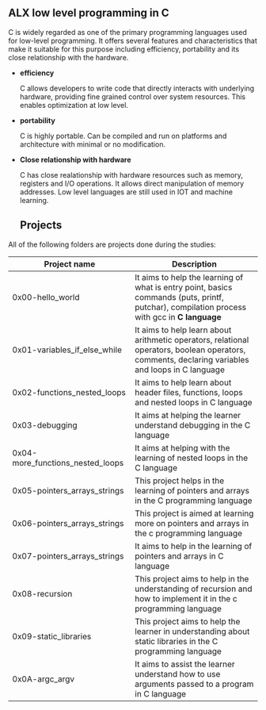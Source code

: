 ## ALX low level programming in C

C is widely regarded as one of the primary programming languages used for low-level programming.
It offers several features and characteristics that make it suitable for this purpose including efficiency, portability 
and its close relationship with the hardware.
- **efficiency**
  
  C allows developers to write code that directly interacts with underlying hardware, providing fine grained control
  over system resources. This enables optimization at low level.
- **portability**
  
  C is highly portable. Can be compiled and run on platforms and architecture with minimal or no modification.
- **Close relationship with hardware**
  
  C has close realationship with hardware resources such as memory, registers and I/O operations. It allows direct
  manipulation of memory addresses. Low level languages are still used in IOT and machine learning.

  ## Projects
All of the following folders are projects done during the studies:

| Project name | Description |
| ------------ | ----------- |
| 0x00-hello_world | It aims to help the learning of what is entry point, basics commands (puts, printf, putchar), compilation process with gcc in **C language** |
| 0x01-variables_if_else_while | It aims to help learn about arithmetic operators, relational operators, boolean operators, comments, declaring variables and loops in C language |
| 0x02-functions_nested_loops | It aims to help learn about header files, functions, loops and nested loops in C language |
| 0x03-debugging | It aims at helping the learner understand debugging in the C language |
| 0x04-more_functions_nested_loops | It aims at helping with the learning of nested loops in the C language |
| 0x05-pointers_arrays_strings | This project helps in the learning of pointers and arrays in the C programming language |
| 0x06-pointers_arrays_strings | This project is aimed at learning more on pointers and arrays in the c programming language|
| 0x07-pointers_arrays_strings | It aims to help in the learning of pointers and arrays in C language|
| 0x08-recursion | This project aims to help in the understanding of recursion and how to implement it in the c programming language |
| 0x09-static_libraries | This project aims to help the learner in understanding about static libraries in the C programming language |
| 0x0A-argc_argv | It aims to assist the learner understand how to use arguments passed to a program in C language |
